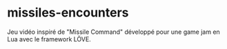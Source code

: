# missiles-encounters
Jeu vidéo inspiré de "Missile Command" développé pour une game jam en Lua avec le framework LÖVE.
